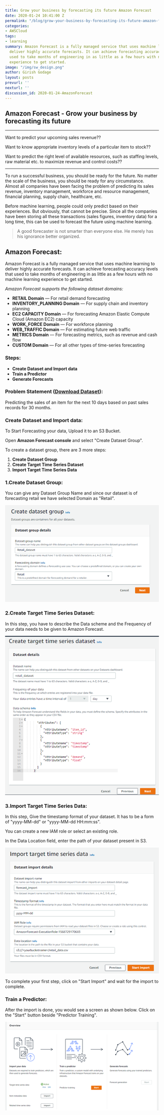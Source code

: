 ```yaml
---
title: Grow your business by forecasting its future Amazon Forecast
date: 2020-01-24 10:41:00 Z
permalink: "/blog/grow-your-business-by-forecasting-its-future-amazon-forecast"
categories:
- AWSCloud
tags:
- learning
summary: Amazon Forecast is a fully managed service that uses machine learning to
  deliver highly accurate forecasts. It can achieve forecasting accuracy levels that
  used to take months of engineering in as little as a few hours with no machine learning
  experience to get started.
image: "/img/sw_design.png"
author: Girish Godage
layout: posts
prevurl: ''
nexturl: ''
discussion_id: 2020-01-24-AmazonForecast
---
```


## Amazon Forecast -  Grow your business by forecasting its future

---

Want to predict your upcoming sales revenue??

Want to know appropriate inventory levels of a particular item to stock??

Want to predict the right level of available resources, such as staffing levels, raw material etc. to maximize revenue and control costs??

---

To run a successful business, you should be ready for the future. No matter the scale of the business, you should be ready for any circumstance. Almost all companies have been facing the problem of predicting its sales revenue, inventory management, workforce and resource management, financial planning, supply chain, healthcare, etc.

Before machine learning, people could only predict based on their experiences. But obviously, that cannot be precise. Since all the companies have been storing all these transactions (sales figures, inventory data) for a long time, this can be used to forecast the future using machine learning.

> A good forecaster is not smarter than everyone else. He merely has his ignorance better organized.

## Amazon Forecast:

Amazon Forecast is a fully managed service that uses machine learning to deliver highly accurate forecasts. It can achieve forecasting accuracy levels that used to take months of engineering in as little as a few hours with no machine learning experience to get started.

*Amazon Forecast supports the following dataset domains:*

* **RETAIL Domain** — For retail demand forecasting
* **INVENTORY_PLANNING Domain** — For supply chain and inventory planning
* **EC2 CAPACITY Domain** — For forecasting Amazon Elastic Compute Cloud (Amazon EC2) capacity
* **WORK_FORCE Domain** — For workforce planning
* **WEB_TRAFFIC Domain** — For estimating future web traffic
* **METRICS Domain** — For forecasting metrics, such as revenue and cash flow
* **CUSTOM Domain** — For all other types of time-series forecasting

### Steps:

* **Create Dataset and Import data**
* **Train a Predictor**
* **Generate Forecasts**
  
### Problem Statement ([Download Dataset](https://drive.google.com/open?id=1vel5vEv12hW5QM8SMiThbFPKoAbpNL7F)):

Predicting the sales of an item for the next 10 days based on past sales records for 30 months.

### Create Dataset and Import data:

To Start Forecasting your data, Upload it to an S3 Bucket.

Open **Amazon Forecast console** and select "Create Dataset Group".

To create a dataset group, there are 3 more steps:

  1. **Create Dataset Group**
  2. **Create Target Time Series Dataset**
  3. **Import Target Time Series Data**

### 1.Create Dataset Group:

You can give any Dataset Group Name and since our dataset is of forecasting retail we have selected Domain as "Retail".

![image info](/img/awscloud/11/1_T0zQWSxDGPxfySrGi_sdhw.png)


### 2.Create Target Time Series Dataset:

In this step, you have to describe the Data scheme and the Frequency of your data needs to be given to Amazon Forecast.

![image info](/img/awscloud/11/1_HxGfagvGpJOp0f11pnzeEQ.png)

### 3.Import Target Time Series Data:

In this step, Give the timestamp format of your dataset. It has to be a form of "yyyy-MM-dd" or "yyyy-MM-dd HH:mm:ss".

You can create a new IAM role or select an existing role.

In the Data Location field, enter the path of your dataset present in S3.

![image info](/img/awscloud/11/1_XW4MCKIUNBQ1wX3vA2_2Iw.png)

To complete your first step, click on "Start Import" and wait for the import to complete.

### Train a Predictor:

After the import is done, you would see a screen as shown below. Click on the "Start" button beside "Predictor Training".

![image info](/img/awscloud/11/1_AqJFbioVP_GBSdGEGBa8Kw.png)

